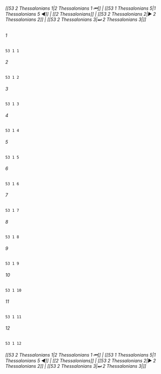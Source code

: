 
###### [[53 2 Thessalonians 1|2 Thessalonians 1 ⏮]] | [[53 1 Thessalonians 5|1 Thessalonians 5 ◀]] | [[2 Thessalonians]] | [[53 2 Thessalonians 2|▶ 2 Thessalonians 2]] | [[53 2 Thessalonians 3|⏭ 2 Thessalonians 3|]]

###### 1
``` verse
53 1 1 
```
###### 2
``` verse
53 1 2 
```
###### 3
``` verse
53 1 3 
```
###### 4
``` verse
53 1 4 
```
###### 5
``` verse
53 1 5 
```
###### 6
``` verse
53 1 6 
```
###### 7
``` verse
53 1 7 
```
###### 8
``` verse
53 1 8 
```
###### 9
``` verse
53 1 9 
```
###### 10
``` verse
53 1 10 
```
###### 11
``` verse
53 1 11 
```
###### 12
``` verse
53 1 12 
```

###### [[53 2 Thessalonians 1|2 Thessalonians 1 ⏮]] | [[53 1 Thessalonians 5|1 Thessalonians 5 ◀]] | [[2 Thessalonians]] | [[53 2 Thessalonians 2|▶ 2 Thessalonians 2]] | [[53 2 Thessalonians 3|⏭ 2 Thessalonians 3|]]

